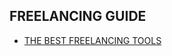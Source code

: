 ## FREELANCING GUIDE

- [THE BEST FREELANCING TOOLS](https://medium.com/@stackradar/the-best-freelancer-tools-of-2024-75f1fa17ec57)
